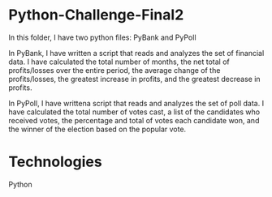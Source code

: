 # Python-Challenge-Final2
In this folder, I have two python files: PyBank and PyPoll

In PyBank, I have written a script that reads and analyzes the set of financial data. I have calculated the total number of months, the net total of profits/losses over the entire period, the average change of the profits/losses, the greatest increase in profits, and the greatest decrease in profits. 

In PyPoll, I have writtena script that reads and analyzes the set of poll data. I have calculated the total number of votes cast, a list of the candidates who received votes, the percentage and total of votes each candidate won, and the winner of the election based on the popular vote. 

# Technologies
Python 

